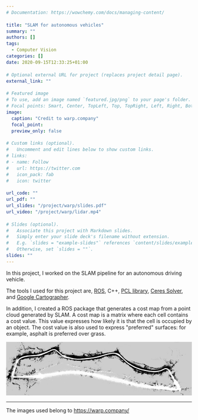 ```yaml
---
# Documentation: https://wowchemy.com/docs/managing-content/

title: "SLAM for autonomous vehicles"
summary: ""
authors: []
tags:
  - Computer Vision
categories: []
date: 2020-09-15T12:33:25+01:00

# Optional external URL for project (replaces project detail page).
external_link: ""

# Featured image
# To use, add an image named `featured.jpg/png` to your page's folder.
# Focal points: Smart, Center, TopLeft, Top, TopRight, Left, Right, BottomLeft, Bottom, BottomRight.
image:
  caption: "Credit to warp.company"
  focal_point:
  preview_only: false

# Custom links (optional).
#   Uncomment and edit lines below to show custom links.
# links:
# - name: Follow
#   url: https://twitter.com
#   icon_pack: fab
#   icon: twitter

url_code: ""
url_pdf: ""
url_slides: "/project/warp/slides.pdf"
url_video: "/project/warp/lidar.mp4"

# Slides (optional).
#   Associate this project with Markdown slides.
#   Simply enter your slide deck's filename without extension.
#   E.g. `slides = "example-slides"` references `content/slides/example-slides.md`.
#   Otherwise, set `slides = ""`.
slides: ""
---
```


In this project, I worked on the SLAM pipeline for an autonomous driving vehicle. 

The tools I used for this project are, [ROS](https://ros.org/), C++, [PCL library](https://pointclouds.org/), [Ceres Solver](http://ceres-solver.org/), and [Google Cartographer](https://google-cartographer.readthedocs.io/en/latest/). 


In addition, I created a ROS package that generates a cost map from a point cloud generated by SLAM. A cost map is a matrix where each cell contains a cost value. This value expresses how likely it is that the cell is occupied by an object.
The cost value is also used to express "preferred" surfaces: for example, asphalt is preferred over grass.

![Cost map](costmap.png "")

___
The images used belong to https://warp.company/

